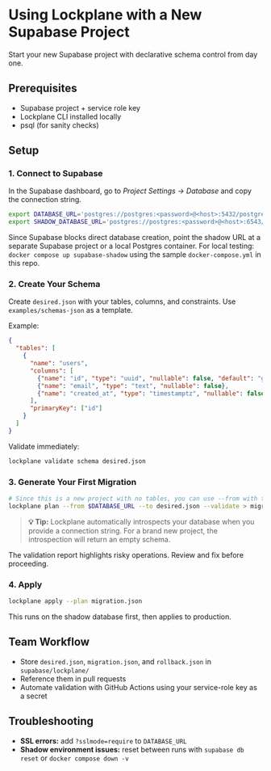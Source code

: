 # Using Lockplane with a New Supabase Project

Start your new Supabase project with declarative schema control from day one.

## Prerequisites

- Supabase project + service role key
- Lockplane CLI installed locally
- psql (for sanity checks)

## Setup

### 1. Connect to Supabase

In the Supabase dashboard, go to *Project Settings → Database* and copy the connection string.

```bash
export DATABASE_URL='postgres://postgres:<password>@<host>:5432/postgres'
export SHADOW_DATABASE_URL='postgres://postgres:<password>@<host>:6543/postgres'
```

Since Supabase blocks direct database creation, point the shadow URL at a separate Supabase project or a local Postgres container. For local testing: `docker compose up supabase-shadow` using the sample `docker-compose.yml` in this repo.

### 2. Create Your Schema

Create `desired.json` with your tables, columns, and constraints. Use `examples/schemas-json` as a template.

Example:
```json
{
  "tables": [
    {
      "name": "users",
      "columns": [
        {"name": "id", "type": "uuid", "nullable": false, "default": "gen_random_uuid()"},
        {"name": "email", "type": "text", "nullable": false},
        {"name": "created_at", "type": "timestamptz", "nullable": false, "default": "now()"}
      ],
      "primaryKey": ["id"]
    }
  ]
}
```

Validate immediately:
```bash
lockplane validate schema desired.json
```

### 3. Generate Your First Migration

```bash
# Since this is a new project with no tables, you can use --from with the database URL
lockplane plan --from $DATABASE_URL --to desired.json --validate > migration.json
```

> **💡 Tip:** Lockplane automatically introspects your database when you provide a connection string. For a brand new project, the introspection will return an empty schema.

The validation report highlights risky operations. Review and fix before proceeding.

### 4. Apply

```bash
lockplane apply --plan migration.json
```

This runs on the shadow database first, then applies to production.

## Team Workflow

- Store `desired.json`, `migration.json`, and `rollback.json` in `supabase/lockplane/`
- Reference them in pull requests
- Automate validation with GitHub Actions using your service-role key as a secret

## Troubleshooting

- **SSL errors:** add `?sslmode=require` to `DATABASE_URL`
- **Shadow environment issues:** reset between runs with `supabase db reset` or `docker compose down -v`
